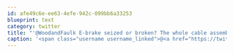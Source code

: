 ```yaml
---
id: afe49c6e-ee63-4efe-942c-099bb6a33253
blueprint: text
category: twitter
title: "'@WoodandFaulk E-brake seized or broken? The whole cable assembly is available from the dealer for a decent price."
caption: '<span class="username username_linked">@<a href="https://twitter.com/WoodandFaulk" title="Wood&amp;Faulk">WoodandFaulk</a></span> E-brake seized or broken? The whole cable assembly is available from the dealer for a decent price.'
---
```

